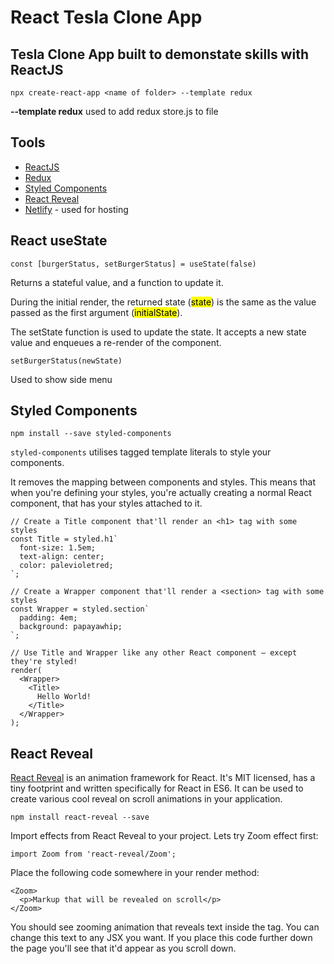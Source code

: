 # React Tesla Clone App

## Tesla Clone App built to demonstate skills with ReactJS

```
npx create-react-app <name of folder> --template redux
```
**--template redux** used to add redux store.js to file

## Tools
* [ReactJS](https://reactjs.org/)
* [Redux](https://react-redux.js.org/)
* [Styled Components](https://styled-components.com/)
* [React Reveal](https://www.react-reveal.com/)
* [Netlify](https://app.netlify.com/) - used for hosting

## React useState
```
const [burgerStatus, setBurgerStatus] = useState(false)
```
Returns a stateful value, and a function to update it.

During the initial render, the returned state (<mark>state</mark>) is the same as the value passed as the first argument (<mark>initialState</mark>).

The setState function is used to update the state. It accepts a new state value and enqueues a re-render of the component.

```
setBurgerStatus(newState)
```
Used to show side menu

## Styled Components
```
npm install --save styled-components
```
`styled-components` utilises tagged template literals to style your components.

It removes the mapping between components and styles. This means that when you're defining your styles, you're actually creating a normal React component, that has your styles attached to it.

```
// Create a Title component that'll render an <h1> tag with some styles
const Title = styled.h1`
  font-size: 1.5em;
  text-align: center;
  color: palevioletred;
`;

// Create a Wrapper component that'll render a <section> tag with some styles
const Wrapper = styled.section`
  padding: 4em;
  background: papayawhip;
`;

// Use Title and Wrapper like any other React component – except they're styled!
render(
  <Wrapper>
    <Title>
      Hello World!
    </Title>
  </Wrapper>
);
```

## React Reveal

[React Reveal](https://www.react-reveal.com/) is an animation framework for React. It's MIT licensed, has a tiny footprint and written specifically for React in ES6. It can be used to create various cool reveal on scroll animations in your application. 

```
npm install react-reveal --save
```

Import effects from React Reveal to your project. Lets try Zoom effect first:

```
import Zoom from 'react-reveal/Zoom';
```

Place the following code somewhere in your render method:

```
<Zoom>
  <p>Markup that will be revealed on scroll</p>
</Zoom>
```

You should see zooming animation that reveals text inside the tag. You can change this text to any JSX you want. If you place this code further down the page you'll see that it'd appear as you scroll down.